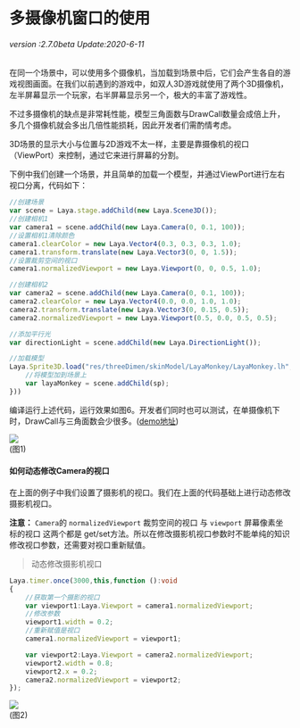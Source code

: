 # 多摄像机窗口的使用

###### *version :2.7.0beta   Update:2020-6-11*

​	在同一个场景中，可以使用多个摄像机，当加载到场景中后，它们会产生各自的游戏视图画面。在我们以前遇到的游戏中，如双人3D游戏就使用了两个3D摄像机，左半屏幕显示一个玩家，右半屏幕显示另一个，极大的丰富了游戏性。

不过多摄像机的缺点是非常耗性能，模型三角面数与DrawCall数量会成倍上升，多几个摄像机就会多出几倍性能损耗，因此开发者们需酌情考虑。

3D场景的显示大小与位置与2D游戏不太一样，主要是靠摄像机的视口（ViewPort）来控制，通过它来进行屏幕的分割。

下例中我们创建一个场景，并且简单的加载一个模型，并通过ViewPort进行左右视口分离，代码如下：

```typescript
//创建场景
var scene = Laya.stage.addChild(new Laya.Scene3D());
//创建相机1
var camera1 = scene.addChild(new Laya.Camera(0, 0.1, 100));
//设置相机1清除颜色
camera1.clearColor = new Laya.Vector4(0.3, 0.3, 0.3, 1.0);
camera1.transform.translate(new Laya.Vector3(0, 0, 1.5));
//设置裁剪空间的视口
camera1.normalizedViewport = new Laya.Viewport(0, 0, 0.5, 1.0);

//创建相机2
var camera2 = scene.addChild(new Laya.Camera(0, 0.1, 100));
camera2.clearColor = new Laya.Vector4(0.0, 0.0, 1.0, 1.0);
camera2.transform.translate(new Laya.Vector3(0, 0.15, 0.5));
camera2.normalizedViewport = new Laya.Viewport(0.5, 0.0, 0.5, 0.5);

//添加平行光
var directionLight = scene.addChild(new Laya.DirectionLight());

//加载模型
Laya.Sprite3D.load("res/threeDimen/skinModel/LayaMonkey/LayaMonkey.lh", Laya.Handler.create(null, function(sp) {
    //将模型加到场景上
    var layaMonkey = scene.addChild(sp);
}))
```

编译运行上述代码，运行效果如图6。开发者们同时也可以测试，在单摄像机下时，DrawCall与三角面数会少很多。([demo地址](https://layaair.ldc.layabox.com/demo2/?language=ch&category=3d&group=Camera&name=MultiCamera))

![](img/1.png)<br>(图1)

#### 如何动态修改Camera的视口

在上面的例子中我们设置了摄影机的视口。我们在上面的代码基础上进行动态修改摄影机视口。

**注意：** `Camera`的 `normalizedViewport` 裁剪空间的视口 与 `viewport` 屏幕像素坐标的视口 这两个都是 get/set方法。所以在修改摄影机视口参数时不能单纯的知识修改视口参数，还需要对视口重新赋值。

> 动态修改摄影机视口

```typescript
Laya.timer.once(3000,this,function ():void 
{	
    //获取第一个摄影的视口
    var viewport1:Laya.Viewport = camera1.normalizedViewport;
    //修改参数
    viewport1.width = 0.2;
    //重新赋值是视口
    camera1.normalizedViewport = viewport1;

    var viewport2:Laya.Viewport = camera2.normalizedViewport;
    viewport2.width = 0.8;
    viewport2.x = 0.2;
    camera2.normalizedViewport = viewport2;
});
```

![](img/2.gif)<br>(图2)

